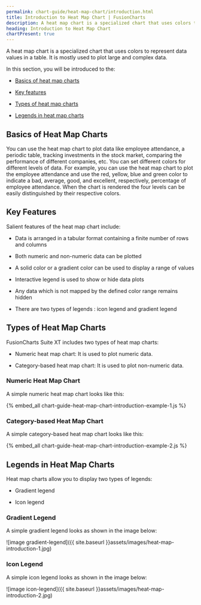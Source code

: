 ```yaml
---
permalink: chart-guide/heat-map-chart/introduction.html
title: Introduction to Heat Map Chart | FusionCharts
description: A heat map chart is a specialized chart that uses colors to represent data values in a table. It is mostly used to plot large and complex data.
heading: Introduction to Heat Map Chart
chartPresent: true
---
```


A heat map chart is a specialized chart that uses colors to represent data values in a table. It is mostly used to plot large and complex data.

In this section, you will be introduced to the:

* <a href="{{ site.baseurl }}chart-guide/heat-map-chart/introduction.html#basics-of-heat-map-charts">Basics of heat map charts</a>

* <a href="{{ site.baseurl }}chart-guide/heat-map-chart/introduction.html#key-features">Key features</a>

* <a href="{{ site.baseurl }}chart-guide/heat-map-chart/introduction.html#types-of-heat-map-charts">Types of heat map charts</a>

* <a href="{{ site.baseurl }}chart-guide/heat-map-chart/introduction.html#legends-in-heat-map-charts">Legends in heat map charts</a>

## Basics of Heat Map Charts

You can use the heat map chart to plot data like employee attendance, a periodic table, tracking investments in the stock market, comparing the performance of different companies, etc. You can set different colors for different levels of data. For example, you can use the heat map chart to plot the employee attendance and use the red, yellow, blue and green color to indicate a bad, average, good, and excellent, respectively, percentage of employee attendance. When the chart is rendered the four levels can be easily distinguished by their respective colors.

## Key Features

Salient features of the heat map chart include:

* Data is arranged in a tabular format containing a finite number of rows and columns

* Both numeric and non-numeric data can be plotted

* A solid color or a gradient color can be used to display a range of values

* Interactive legend is used to show or hide data plots

* Any data which is not mapped by the defined color range remains hidden

* There are two types of legends : icon legend and gradient legend

## Types of Heat Map Charts

FusionCharts Suite XT includes two types of heat map charts:

* Numeric heat map chart: It is used to plot numeric data.

* Category-based heat map chart: It is used to plot non-numeric data.

### Numeric Heat Map Chart

A simple numeric heat map chart looks like this:

{% embed_all chart-guide-heat-map-chart-introduction-example-1.js %}

### Category-based Heat Map Chart

A simple category-based heat map chart looks like this:

{% embed_all chart-guide-heat-map-chart-introduction-example-2.js %}

## Legends in Heat Map Charts

Heat map charts allow you to display two types of legends:

* Gradient legend

* Icon legend

### Gradient Legend

A simple gradient legend looks as shown in the image below:

![image gradient-legend]({{ site.baseurl }}assets/images/heat-map-introduction-1.jpg)

### Icon Legend

A simple icon legend looks as shown in the image below:

![image icon-legend]({{ site.baseurl }}assets/images/heat-map-introduction-2.jpg)